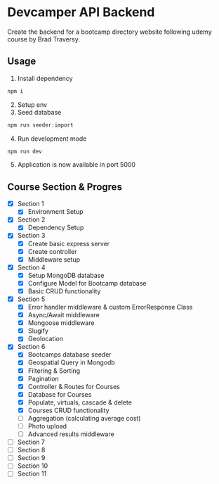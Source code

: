 # Devcamper API Backend

Create the backend for a bootcamp directory website following udemy course by Brad Traversy.

## Usage

1. Install dependency

```bash
npm i
```

2. Setup env
3. Seed database

```bash
npm run seeder:import
```

4. Run development mode

```bash
npm run dev
```

5. Application is now available in port 5000

## Course Section & Progres

- [x] Section 1
  - [x] Environment Setup
- [x] Section 2
  - [x] Dependency Setup
- [x] Section 3
  - [x] Create basic express server
  - [x] Create controller
  - [x] Middleware setup
- [x] Section 4
  - [x] Setup MongoDB database
  - [x] Configure Model for Bootcamp database
  - [x] Basic CRUD functionality
- [x] Section 5
  - [x] Error handler middleware & custom ErrorResponse Class
  - [x] Async/Await middleware
  - [x] Mongoose middleware
  - [x] Slugify
  - [x] Geolocation
- [x] Section 6
  - [x] Bootcamps database seeder
  - [x] Geospatial Query in Mongodb
  - [x] Filtering & Sorting
  - [x] Pagination
  - [x] Controller & Routes for Courses
  - [x] Database for Courses
  - [x] Populate, virtuals, cascade & delete
  - [x] Courses CRUD functionality
  - [ ] Aggregation (calculating average cost)
  - [ ] Photo upload
  - [ ] Advanced results middleware
- [ ] Section 7
- [ ] Section 8
- [ ] Section 9
- [ ] Section 10
- [ ] Section 11
